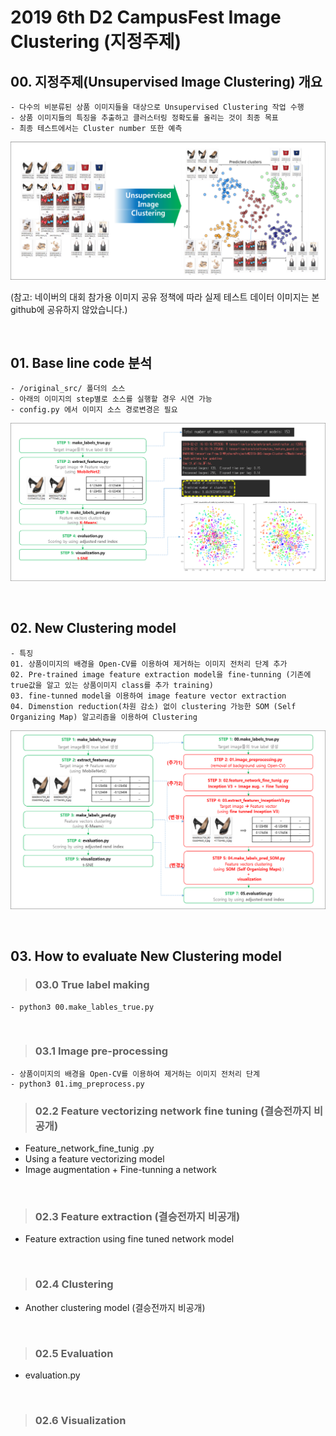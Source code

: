# 2019 6th D2 CampusFest Image Clustering (지정주제)
## 00. 지정주제(Unsupervised Image Clustering) 개요
```
- 다수의 비분류된 상품 이미지들을 대상으로 Unsupervised Clustering 작업 수행
- 상품 이미지들의 특징을 추출하고 클러스터링 정확도를 올리는 것이 최종 목표 
- 최종 테스트에서는 Cluster number 또한 예측 
```
![샘플 이미지](./doc/fig_1-1.png)

(참고: 네이버의 대회 참가용 이미지 공유 정책에 따라 실제 테스트 데이터 이미지는 본 github에 공유하지 않았습니다.)
 
&nbsp;
## 01. Base line code 분석
```
- /original_src/ 폴더의 소스
- 아래의 이미지의 step별로 소스를 실행할 경우 시연 가능
- config.py 에서 이미지 소스 경로변경은 필요
```
![베이스 코드분석 이미지](./doc/fig_2-2.png)
 
&nbsp;
## 02. New Clustering model 
```
- 특징
01. 상품이미지의 배경을 Open-CV를 이용하여 제거하는 이미지 전처리 단계 추가
02. Pre-trained image feature extraction model을 fine-tunning (기존에 true값을 알고 있는 상품이미지 class를 추가 training)
03. fine-tunned model을 이용하여 image feature vector extraction
04. Dimenstion reduction(차원 감소) 없이 clustering 가능한 SOM (Self Organizing Map) 알고리즘을 이용하여 Clustering
```
![Model Architecture Concept](./doc/fig_3-2.png)

&nbsp;
## 03. How to evaluate New Clustering model 

>### 03.0 True label making
```
- python3 00.make_lables_true.py
```
&nbsp;

>### 03.1 Image pre-processing
```
- 상품이미지의 배경을 Open-CV를 이용하여 제거하는 이미지 전처리 단계
- python3 01.img_preprocess.py
````


>### 02.2 Feature vectorizing network fine tuning (결승전까지 비공개)
- Feature_network_fine_tunig .py
- Using a feature vectorizing model
- Image augmentation + Fine-tunning a network

&nbsp;
>### 02.3 Feature extraction (결승전까지 비공개)
- Feature extraction using fine tuned network model 

&nbsp;
>### 02.4 Clustering
- Another clustering model (결승전까지 비공개)

&nbsp;
>### 02.5 Evaluation
- evaluation.py

&nbsp;
>### 02.6 Visualization

